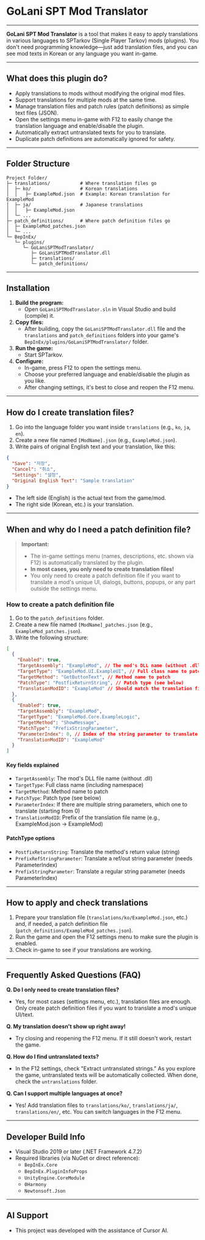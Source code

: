 # GoLani SPT Mod Translator

---

**GoLani SPT Mod Translator** is a tool that makes it easy to apply translations in various languages to SPTarkov (Single Player Tarkov) mods (plugins). You don't need programming knowledge—just add translation files, and you can see mod texts in Korean or any language you want in-game.

---

## What does this plugin do?

- Apply translations to mods without modifying the original mod files.
- Support translations for multiple mods at the same time.
- Manage translation files and patch rules (patch definitions) as simple text files (JSON).
- Open the settings menu in-game with F12 to easily change the translation language and enable/disable the plugin.
- Automatically extract untranslated texts for you to translate.
- Duplicate patch definitions are automatically ignored for safety.

---

## Folder Structure

```
Project Folder/
├─ translations/           # Where translation files go
│  ├─ ko/                  # Korean translations
│  │   ├─ ExampleMod.json  # Example: Korean translation for ExampleMod
│  ├─ ja/                  # Japanese translations
│  │   ├─ ExampleMod.json
│  └─ ...
├─ patch_definitions/      # Where patch definition files go
│  ├─ ExampleMod_patches.json
│  └─ ...
└─ BepInEx/
   └─ plugins/
      └─ GoLaniSPTModTranslator/
         ├─ GoLaniSPTModTranslator.dll
         ├─ translations/
         └─ patch_definitions/
```

---

## Installation

1. **Build the program:**
   - Open `GoLaniSPTModTranslator.sln` in Visual Studio and build (compile) it.
2. **Copy files:**
   - After building, copy the `GoLaniSPTModTranslator.dll` file and the `translations` and `patch_definitions` folders
     into your game's `BepInEx/plugins/GoLaniSPTModTranslator/` folder.
3. **Run the game:**
   - Start SPTarkov.
4. **Configure:**
   - In-game, press F12 to open the settings menu.
   - Choose your preferred language and enable/disable the plugin as you like.
   - After changing settings, it's best to close and reopen the F12 menu.

---

## How do I create translation files?

1. Go into the language folder you want inside `translations` (e.g., `ko`, `ja`, `en`).
2. Create a new file named `[ModName].json` (e.g., `ExampleMod.json`).
3. Write pairs of original English text and your translation, like this:

```json
{
  "Save": "저장",
  "Cancel": "취소",
  "Settings": "설정",
  "Original English Text": "Sample translation"
}
```
- The left side (English) is the actual text from the game/mod.
- The right side (Korean, etc.) is your translation.

---

## When and why do I need a patch definition file?

> **Important:**
> - The in-game settings menu (names, descriptions, etc. shown via F12) is automatically translated by the plugin.
> - **In most cases, you only need to create translation files!**
> - You only need to create a patch definition file if you want to translate a mod's unique UI, dialogs, buttons, popups, or any part outside the settings menu.

### How to create a patch definition file

1. Go to the `patch_definitions` folder.
2. Create a new file named `[ModName]_patches.json` (e.g., `ExampleMod_patches.json`).
3. Write the following structure:

```json
[
  {
    "Enabled": true,
    "TargetAssembly": "ExampleMod", // The mod's DLL name (without .dll)
    "TargetType": "ExampleMod.UI.ExampleUI", // Full class name to patch
    "TargetMethod": "GetButtonText", // Method name to patch
    "PatchType": "PostfixReturnString", // Patch type (see below)
    "TranslationModID": "ExampleMod" // Should match the translation file name prefix
  },
  {
    "Enabled": true,
    "TargetAssembly": "ExampleMod",
    "TargetType": "ExampleMod.Core.ExampleLogic",
    "TargetMethod": "ShowMessage",
    "PatchType": "PrefixStringParameter",
    "ParameterIndex": 0, // Index of the string parameter to translate (starting from 0)
    "TranslationModID": "ExampleMod"
  }
]
```

#### Key fields explained
- `TargetAssembly`: The mod's DLL file name (without .dll)
- `TargetType`: Full class name (including namespace)
- `TargetMethod`: Method name to patch
- `PatchType`: Patch type (see below)
- `ParameterIndex`: If there are multiple string parameters, which one to translate (starting from 0)
- `TranslationModID`: Prefix of the translation file name (e.g., ExampleMod.json → ExampleMod)

#### PatchType options
- `PostfixReturnString`: Translate the method's return value (string)
- `PrefixRefStringParameter`: Translate a ref/out string parameter (needs ParameterIndex)
- `PrefixStringParameter`: Translate a regular string parameter (needs ParameterIndex)

---

## How to apply and check translations

1. Prepare your translation file (`translations/ko/ExampleMod.json`, etc.) and, if needed, a patch definition file (`patch_definitions/ExampleMod_patches.json`).
2. Run the game and open the F12 settings menu to make sure the plugin is enabled.
3. Check in-game to see if your translations are working.

---

## Frequently Asked Questions (FAQ)

**Q. Do I only need to create translation files?**
- Yes, for most cases (settings menu, etc.), translation files are enough. Only create patch definition files if you want to translate a mod's unique UI/text.

**Q. My translation doesn't show up right away!**
- Try closing and reopening the F12 menu. If it still doesn't work, restart the game.

**Q. How do I find untranslated texts?**
- In the F12 settings, check "Extract untranslated strings." As you explore the game, untranslated texts will be automatically collected. When done, check the `untranslations` folder.

**Q. Can I support multiple languages at once?**
- Yes! Add translation files to `translations/ko/`, `translations/ja/`, `translations/en/`, etc. You can switch languages in the F12 menu.

---

## Developer Build Info

- Visual Studio 2019 or later (.NET Framework 4.7.2)
- Required libraries (via NuGet or direct reference):
    - `BepInEx.Core`
    - `BepInEx.PluginInfoProps`
    - `UnityEngine.CoreModule`
    - `0Harmony`
    - `Newtonsoft.Json`

--- 

## AI Support
- This project was developed with the assistance of Cursor AI.